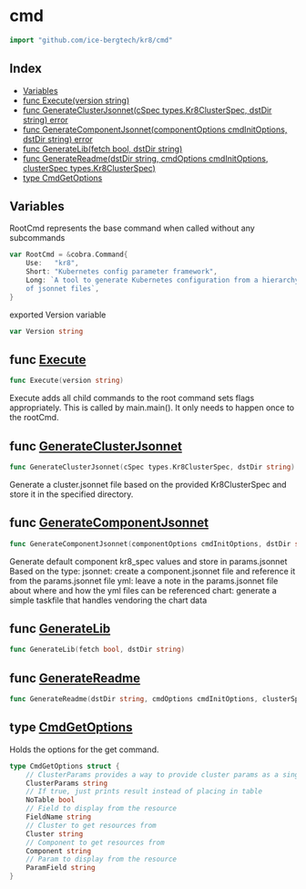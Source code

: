 # cmd

```go
import "github.com/ice-bergtech/kr8/cmd"
```

## Index

- [Variables](<#variables>)
- [func Execute\(version string\)](<#Execute>)
- [func GenerateClusterJsonnet\(cSpec types.Kr8ClusterSpec, dstDir string\) error](<#GenerateClusterJsonnet>)
- [func GenerateComponentJsonnet\(componentOptions cmdInitOptions, dstDir string\) error](<#GenerateComponentJsonnet>)
- [func GenerateLib\(fetch bool, dstDir string\)](<#GenerateLib>)
- [func GenerateReadme\(dstDir string, cmdOptions cmdInitOptions, clusterSpec types.Kr8ClusterSpec\)](<#GenerateReadme>)
- [type CmdGetOptions](<#CmdGetOptions>)


## Variables

<a name="RootCmd"></a>RootCmd represents the base command when called without any subcommands

```go
var RootCmd = &cobra.Command{
    Use:   "kr8",
    Short: "Kubernetes config parameter framework",
    Long: `A tool to generate Kubernetes configuration from a hierarchy
	of jsonnet files`,
}
```

<a name="Version"></a>exported Version variable

```go
var Version string
```

<a name="Execute"></a>
## func [Execute](<https://github.com/ice-bergtech/kr8/blob/main/cmd/root.go#L32>)

```go
func Execute(version string)
```

Execute adds all child commands to the root command sets flags appropriately. This is called by main.main\(\). It only needs to happen once to the rootCmd.

<a name="GenerateClusterJsonnet"></a>
## func [GenerateClusterJsonnet](<https://github.com/ice-bergtech/kr8/blob/main/cmd/init.go#L184>)

```go
func GenerateClusterJsonnet(cSpec types.Kr8ClusterSpec, dstDir string) error
```

Generate a cluster.jsonnet file based on the provided Kr8ClusterSpec and store it in the specified directory.

<a name="GenerateComponentJsonnet"></a>
## func [GenerateComponentJsonnet](<https://github.com/ice-bergtech/kr8/blob/main/cmd/init.go#L199>)

```go
func GenerateComponentJsonnet(componentOptions cmdInitOptions, dstDir string) error
```

Generate default component kr8\_spec values and store in params.jsonnet Based on the type: jsonnet: create a component.jsonnet file and reference it from the params.jsonnet file yml: leave a note in the params.jsonnet file about where and how the yml files can be referenced chart: generate a simple taskfile that handles vendoring the chart data

<a name="GenerateLib"></a>
## func [GenerateLib](<https://github.com/ice-bergtech/kr8/blob/main/cmd/init.go#L230>)

```go
func GenerateLib(fetch bool, dstDir string)
```



<a name="GenerateReadme"></a>
## func [GenerateReadme](<https://github.com/ice-bergtech/kr8/blob/main/cmd/init.go#L235>)

```go
func GenerateReadme(dstDir string, cmdOptions cmdInitOptions, clusterSpec types.Kr8ClusterSpec)
```



<a name="CmdGetOptions"></a>
## type [CmdGetOptions](<https://github.com/ice-bergtech/kr8/blob/main/cmd/get.go#L38-L51>)

Holds the options for the get command.

```go
type CmdGetOptions struct {
    // ClusterParams provides a way to provide cluster params as a single file. This can be combined with --cluster to override the cluster.
    ClusterParams string
    // If true, just prints result instead of placing in table
    NoTable bool
    // Field to display from the resource
    FieldName string
    // Cluster to get resources from
    Cluster string
    // Component to get resources from
    Component string
    // Param to display from the resource
    ParamField string
}
```